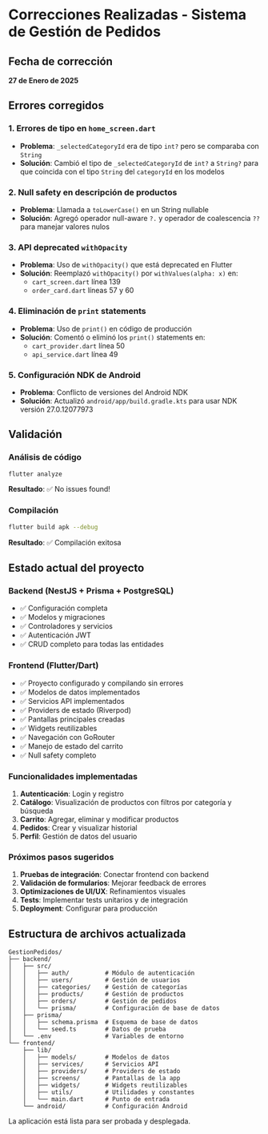 # Correcciones Realizadas - Sistema de Gestión de Pedidos

## Fecha de corrección
**27 de Enero de 2025**

## Errores corregidos

### 1. Errores de tipo en `home_screen.dart`
- **Problema**: `_selectedCategoryId` era de tipo `int?` pero se comparaba con `String`
- **Solución**: Cambió el tipo de `_selectedCategoryId` de `int?` a `String?` para que coincida con el tipo `String` del `categoryId` en los modelos

### 2. Null safety en descripción de productos
- **Problema**: Llamada a `toLowerCase()` en un String nullable
- **Solución**: Agregó operador null-aware `?.` y operador de coalescencia `??` para manejar valores nulos

### 3. API deprecated `withOpacity`
- **Problema**: Uso de `withOpacity()` que está deprecated en Flutter
- **Solución**: Reemplazó `withOpacity()` por `withValues(alpha: x)` en:
  - `cart_screen.dart` línea 139
  - `order_card.dart` líneas 57 y 60

### 4. Eliminación de `print` statements
- **Problema**: Uso de `print()` en código de producción
- **Solución**: Comentó o eliminó los `print()` statements en:
  - `cart_provider.dart` línea 50
  - `api_service.dart` línea 49

### 5. Configuración NDK de Android
- **Problema**: Conflicto de versiones del Android NDK
- **Solución**: Actualizó `android/app/build.gradle.kts` para usar NDK versión 27.0.12077973

## Validación

### Análisis de código
```bash
flutter analyze
```
**Resultado**: ✅ No issues found!

### Compilación
```bash
flutter build apk --debug
```
**Resultado**: ✅ Compilación exitosa

## Estado actual del proyecto

### Backend (NestJS + Prisma + PostgreSQL)
- ✅ Configuración completa
- ✅ Modelos y migraciones
- ✅ Controladores y servicios
- ✅ Autenticación JWT
- ✅ CRUD completo para todas las entidades

### Frontend (Flutter/Dart)
- ✅ Proyecto configurado y compilando sin errores
- ✅ Modelos de datos implementados
- ✅ Servicios API implementados
- ✅ Providers de estado (Riverpod)
- ✅ Pantallas principales creadas
- ✅ Widgets reutilizables
- ✅ Navegación con GoRouter
- ✅ Manejo de estado del carrito
- ✅ Null safety completo

### Funcionalidades implementadas
1. **Autenticación**: Login y registro
2. **Catálogo**: Visualización de productos con filtros por categoría y búsqueda
3. **Carrito**: Agregar, eliminar y modificar productos
4. **Pedidos**: Crear y visualizar historial
5. **Perfil**: Gestión de datos del usuario

### Próximos pasos sugeridos
1. **Pruebas de integración**: Conectar frontend con backend
2. **Validación de formularios**: Mejorar feedback de errores
3. **Optimizaciones de UI/UX**: Refinamientos visuales
4. **Tests**: Implementar tests unitarios y de integración
5. **Deployment**: Configurar para producción

## Estructura de archivos actualizada

```
GestionPedidos/
├── backend/
│   ├── src/
│   │   ├── auth/          # Módulo de autenticación
│   │   ├── users/         # Gestión de usuarios
│   │   ├── categories/    # Gestión de categorías
│   │   ├── products/      # Gestión de productos
│   │   ├── orders/        # Gestión de pedidos
│   │   └── prisma/        # Configuración de base de datos
│   ├── prisma/
│   │   ├── schema.prisma  # Esquema de base de datos
│   │   └── seed.ts        # Datos de prueba
│   └── .env               # Variables de entorno
└── frontend/
    ├── lib/
    │   ├── models/        # Modelos de datos
    │   ├── services/      # Servicios API
    │   ├── providers/     # Providers de estado
    │   ├── screens/       # Pantallas de la app
    │   ├── widgets/       # Widgets reutilizables
    │   ├── utils/         # Utilidades y constantes
    │   └── main.dart      # Punto de entrada
    └── android/           # Configuración Android
```

La aplicación está lista para ser probada y desplegada.

